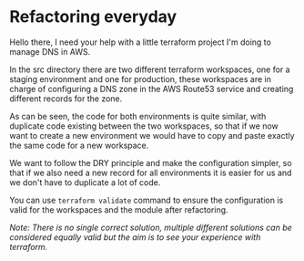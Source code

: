 # Refactoring everyday

Hello there, I need your help with a little terraform project I'm doing to manage DNS in AWS.

In the src directory there are two different terraform workspaces, one for a staging environment and one for production, these workspaces are in charge of configuring a DNS zone in the AWS Route53 service and creating different records for the zone.

As can be seen, the code for both environments is quite similar, with duplicate code existing between the two workspaces, so that if we now want to create a new environment we would have to copy and paste exactly the same code for a new workspace.

We want to follow the DRY principle and make the configuration simpler, so that if we also need a new record for all environments it is easier for us and we don't have to duplicate a lot of code.

You can use `terraform validate` command to ensure the configuration is valid for the workspaces and the module after refactoring.

_Note: There is no single correct solution, multiple different solutions can be considered equally valid but the aim is to see your experience with terraform._
